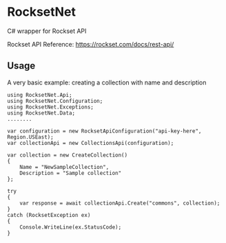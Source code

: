 # RocksetNet
C# wrapper for Rockset API

Rockset API Reference: https://rockset.com/docs/rest-api/

## Usage
A very basic example: creating a collection with name and description
```
using RocksetNet.Api;
using RocksetNet.Configuration;
using RocksetNet.Exceptions;
using RocksetNet.Data;
........

var configuration = new RocksetApiConfiguration("api-key-here", Region.USEast);
var collectionApi = new CollectionsApi(configuration);

var collection = new CreateCollection()
{
    Name = "NewSampleCollection",
    Description = "Sample collection"
};

try
{
    var response = await collectionApi.Create("commons", collection);
}
catch (RocksetException ex)
{
    Console.WriteLine(ex.StatusCode);
}
```
